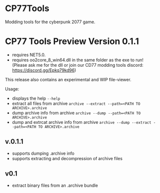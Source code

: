 # CP77Tools
Modding tools for the cyberpunk 2077 game.

# CP77 Tools Preview Version 0.1.1

- requires NET5.0.
- requires oo2core_8_win64.dll in the same folder as the exe to run!
(Please ask me for the dll or join our CD77 modding tools discord: https://discord.gg/Epkq79kd96)

This release also contains an experimental and WIP file-viewer. 


Usage: 
* displays the help
`--help`
* extract all files from archive
`archive --extract --path=<PATH TO ARCHIVE>.archive`
*  dump archive info from archive
`archive --dump --path=<PATH TO ARCHIVE>.archive`
* dump and extrcat archive info from archive
`archive --dump --extract --path=<PATH TO ARCHIVE>.archive` 

## v.0.1.1
- supports dumping .archive info
- supports extracting and decompression of archive files

## v0.1
- extract binary files from an .archive bundle



